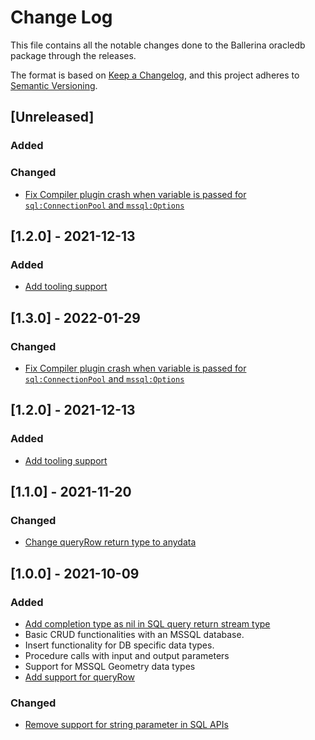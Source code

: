 # Change Log
This file contains all the notable changes done to the Ballerina oracledb package through the releases.

The format is based on [Keep a Changelog](https://keepachangelog.com/en/1.0.0/),
and this project adheres to [Semantic Versioning](https://semver.org/spec/v2.0.0.html).

## [Unreleased]

### Added

### Changed
- [Fix Compiler plugin crash when variable is passed for `sql:ConnectionPool` and `mssql:Options`](https://github.com/ballerina-platform/ballerina-standard-library/issues/2536)

## [1.2.0] - 2021-12-13

### Added
- [Add tooling support](https://github.com/ballerina-platform/ballerina-standard-library/issues/2282)

## [1.3.0] - 2022-01-29

### Changed
- [Fix Compiler plugin crash when variable is passed for `sql:ConnectionPool` and `mssql:Options`](https://github.com/ballerina-platform/ballerina-standard-library/issues/2536)

## [1.2.0] - 2021-12-13

### Added
- [Add tooling support](https://github.com/ballerina-platform/ballerina-standard-library/issues/2282)

## [1.1.0] - 2021-11-20

### Changed
- [Change queryRow return type to anydata](https://github.com/ballerina-platform/ballerina-standard-library/issues/2390)

## [1.0.0] - 2021-10-09

### Added
- [Add completion type as nil in SQL query return stream type](https://github.com/ballerina-platform/ballerina-standard-library/issues/1654)
- Basic CRUD functionalities with an MSSQL database.
- Insert functionality for DB specific data types.
- Procedure calls with input and output parameters
- Support for MSSQL Geometry data types 
- [Add support for queryRow](https://github.com/ballerina-platform/ballerina-standard-library/issues/1604)

### Changed
- [Remove support for string parameter in SQL APIs](https://github.com/ballerina-platform/ballerina-standard-library/issues/2010)
